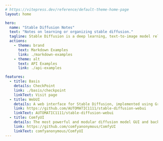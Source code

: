 ```yaml
---
# https://vitepress.dev/reference/default-theme-home-page
layout: home

hero:
  name: "Stable Diffusion Notes"
  text: "Notes on learning or organizing stable diffusion."
  tagline: Stable Diffusion is a deep learning, text-to-image model released in 2022 based on diffusion techniques.
  actions:
    - theme: brand
      text: Markdown Examples
      link: ./markdown-examples
    - theme: alt
      text: API Examples
      link: ./api-examples

features:
  - title: Basis
    details: CheckPoint
    link: ./basis/checkpoint
    linkText: Visit page
  - title: WebUI
    details: A web interface for Stable Diffusion, implemented using Gradio library. 
    link: https://github.com/AUTOMATIC1111/stable-diffusion-webui
    linkText: AUTOMATIC1111/stable-diffusion-webui
  - title: ComfyUI
    details: The most powerful and modular diffusion model GUI and backend.
    link: https://github.com/comfyanonymous/ComfyUI
    linkText: comfyanonymous/ComfyUI
---
```


